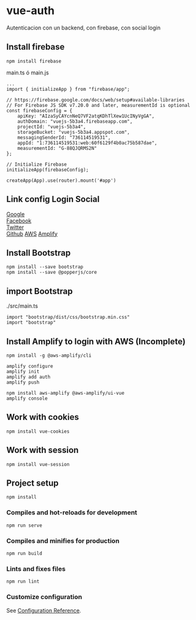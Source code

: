 # vue-auth
Autenticacion con un backend, con firebase, con social login

## Install firebase
```
npm install firebase  
```
main.ts ó main.js
```
...
import { initializeApp } from "firebase/app";

// https://firebase.google.com/docs/web/setup#available-libraries
// For Firebase JS SDK v7.20.0 and later, measurementId is optional
const firebaseConfig = {
    apiKey: "AIzaSyCAYcnNeQ7VF2atqKDhTlXew1UcINyVgGA",
    authDomain: "vuejs-5b3a4.firebaseapp.com",
    projectId: "vuejs-5b3a4",
    storageBucket: "vuejs-5b3a4.appspot.com",
    messagingSenderId: "736114519531",
    appId: "1:736114519531:web:60f6129f4b0ac75b587dae",
    measurementId: "G-88QJQRMS2N"
};

// Initialize Firebase
initializeApp(firebaseConfig);

createApp(App).use(router).mount('#app')
```

## Link config Login Social
[Google](https://console.firebase.google.com/)  
[Facebook](https://developers.facebook.com/)  
[Twitter](https://developer.twitter.com/)  
[Github](https://github.com/settings/developers)
[AWS](https://portal.aws.amazon.com/billing/signup)
[Amplify](https://docs.amplify.aws/start/getting-started/installation/q/integration/vue/#configure-the-amplify-cli)

## Install Bootstrap
```
npm install --save bootstrap  
npm install --save @popperjs/core  
```

## import Bootstrap
./src/main.ts

```
import "bootstrap/dist/css/bootstrap.min.css"  
import "bootstrap"  
```

## Install Amplify to login with AWS (Incomplete)
```
npm install -g @aws-amplify/cli

amplify configure
amplify init
amplify add auth
amplify push

npm install aws-amplify @aws-amplify/ui-vue
amplify console
```

## Work with cookies
```
npm install vue-cookies
```

## Work with session
```
npm install vue-session
```
## Project setup
```
npm install
```

### Compiles and hot-reloads for development
```
npm run serve
```

### Compiles and minifies for production
```
npm run build
```

### Lints and fixes files
```
npm run lint
```

### Customize configuration
See [Configuration Reference](https://cli.vuejs.org/config/).
